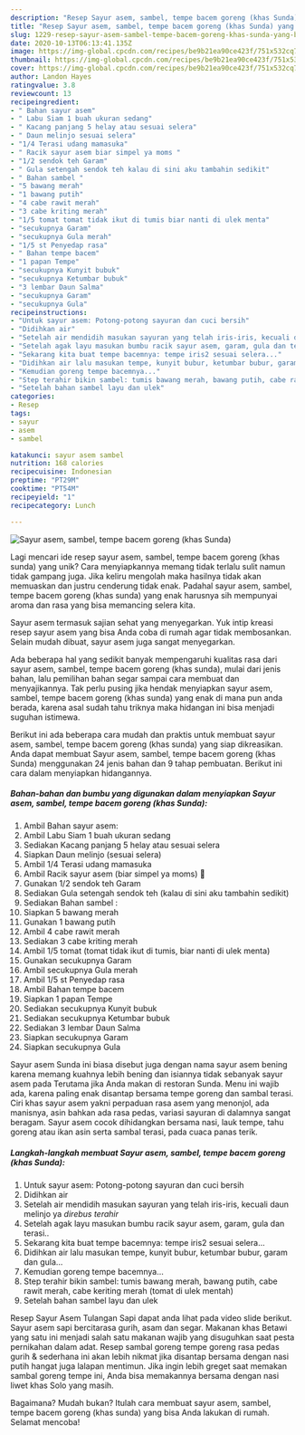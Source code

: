 ```yaml
---
description: "Resep Sayur asem, sambel, tempe bacem goreng (khas Sunda) yang Bikin Ngiler"
title: "Resep Sayur asem, sambel, tempe bacem goreng (khas Sunda) yang Bikin Ngiler"
slug: 1229-resep-sayur-asem-sambel-tempe-bacem-goreng-khas-sunda-yang-bikin-ngiler
date: 2020-10-13T06:13:41.135Z
image: https://img-global.cpcdn.com/recipes/be9b21ea90ce423f/751x532cq70/sayur-asem-sambel-tempe-bacem-goreng-khas-sunda-foto-resep-utama.jpg
thumbnail: https://img-global.cpcdn.com/recipes/be9b21ea90ce423f/751x532cq70/sayur-asem-sambel-tempe-bacem-goreng-khas-sunda-foto-resep-utama.jpg
cover: https://img-global.cpcdn.com/recipes/be9b21ea90ce423f/751x532cq70/sayur-asem-sambel-tempe-bacem-goreng-khas-sunda-foto-resep-utama.jpg
author: Landon Hayes
ratingvalue: 3.8
reviewcount: 13
recipeingredient:
- " Bahan sayur asem"
- " Labu Siam 1 buah ukuran sedang"
- " Kacang panjang 5 helay atau sesuai selera"
- " Daun melinjo sesuai selera"
- "1/4 Terasi udang mamasuka"
- " Racik sayur asem biar simpel ya moms "
- "1/2 sendok teh Garam"
- " Gula setengah sendok teh kalau di sini aku tambahin sedikit"
- " Bahan sambel "
- "5 bawang merah"
- "1 bawang putih"
- "4 cabe rawit merah"
- "3 cabe kriting merah"
- "1/5 tomat tomat tidak ikut di tumis biar nanti di ulek menta"
- "secukupnya Garam"
- "secukupnya Gula merah"
- "1/5 st Penyedap rasa"
- " Bahan tempe bacem"
- "1 papan Tempe"
- "secukupnya Kunyit bubuk"
- "secukupnya Ketumbar bubuk"
- "3 lembar Daun Salma"
- "secukupnya Garam"
- "secukupnya Gula"
recipeinstructions:
- "Untuk sayur asem: Potong-potong sayuran dan cuci bersih"
- "Didihkan air"
- "Setelah air mendidih masukan sayuran yang telah iris-iris, kecuali daun melinjo ya *direbus terahir*"
- "Setelah agak layu masukan bumbu racik sayur asem, garam, gula dan terasi.."
- "Sekarang kita buat tempe bacemnya: tempe iris2 sesuai selera..."
- "Didihkan air lalu masukan tempe, kunyit bubur, ketumbar bubur, garam dan gula..."
- "Kemudian goreng tempe bacemnya..."
- "Step terahir bikin sambel: tumis bawang merah, bawang putih, cabe rawit merah, cabe keriting merah (tomat di ulek mentah)"
- "Setelah bahan sambel layu dan ulek"
categories:
- Resep
tags:
- sayur
- asem
- sambel

katakunci: sayur asem sambel 
nutrition: 168 calories
recipecuisine: Indonesian
preptime: "PT29M"
cooktime: "PT54M"
recipeyield: "1"
recipecategory: Lunch

---
```



![Sayur asem, sambel, tempe bacem goreng (khas Sunda)](https://img-global.cpcdn.com/recipes/be9b21ea90ce423f/751x532cq70/sayur-asem-sambel-tempe-bacem-goreng-khas-sunda-foto-resep-utama.jpg)

Lagi mencari ide resep sayur asem, sambel, tempe bacem goreng (khas sunda) yang unik? Cara menyiapkannya memang tidak terlalu sulit namun tidak gampang juga. Jika keliru mengolah maka hasilnya tidak akan memuaskan dan justru cenderung tidak enak. Padahal sayur asem, sambel, tempe bacem goreng (khas sunda) yang enak harusnya sih mempunyai aroma dan rasa yang bisa memancing selera kita.

Sayur asem termasuk sajian sehat yang menyegarkan. Yuk intip kreasi resep sayur asem yang bisa Anda coba di rumah agar tidak membosankan. Selain mudah dibuat, sayur asem juga sangat menyegarkan.

Ada beberapa hal yang sedikit banyak mempengaruhi kualitas rasa dari sayur asem, sambel, tempe bacem goreng (khas sunda), mulai dari jenis bahan, lalu pemilihan bahan segar sampai cara membuat dan menyajikannya. Tak perlu pusing jika hendak menyiapkan sayur asem, sambel, tempe bacem goreng (khas sunda) yang enak di mana pun anda berada, karena asal sudah tahu triknya maka hidangan ini bisa menjadi suguhan istimewa.


Berikut ini ada beberapa cara mudah dan praktis untuk membuat sayur asem, sambel, tempe bacem goreng (khas sunda) yang siap dikreasikan. Anda dapat membuat Sayur asem, sambel, tempe bacem goreng (khas Sunda) menggunakan 24 jenis bahan dan 9 tahap pembuatan. Berikut ini cara dalam menyiapkan hidangannya.

<!--inarticleads1-->

##### Bahan-bahan dan bumbu yang digunakan dalam menyiapkan Sayur asem, sambel, tempe bacem goreng (khas Sunda):

1. Ambil  Bahan sayur asem:
1. Ambil  Labu Siam 1 buah ukuran sedang
1. Sediakan  Kacang panjang 5 helay atau sesuai selera
1. Siapkan  Daun melinjo (sesuai selera)
1. Ambil 1/4 Terasi udang mamasuka
1. Ambil  Racik sayur asem (biar simpel ya moms) 🤭
1. Gunakan 1/2 sendok teh Garam
1. Sediakan  Gula setengah sendok teh (kalau di sini aku tambahin sedikit)
1. Sediakan  Bahan sambel :
1. Siapkan 5 bawang merah
1. Gunakan 1 bawang putih
1. Ambil 4 cabe rawit merah
1. Sediakan 3 cabe kriting merah
1. Ambil 1/5 tomat (tomat tidak ikut di tumis, biar nanti di ulek menta)
1. Gunakan secukupnya Garam
1. Ambil secukupnya Gula merah
1. Ambil 1/5 st Penyedap rasa
1. Ambil  Bahan tempe bacem
1. Siapkan 1 papan Tempe
1. Sediakan secukupnya Kunyit bubuk
1. Sediakan secukupnya Ketumbar bubuk
1. Sediakan 3 lembar Daun Salma
1. Siapkan secukupnya Garam
1. Siapkan secukupnya Gula


Sayur asem Sunda ini biasa disebut juga dengan nama sayur asem bening karena memang kuahnya lebih bening dan isiannya tidak sebanyak sayur asem pada Terutama jika Anda makan di restoran Sunda. Menu ini wajib ada, karena paling enak disantap bersama tempe goreng dan sambal terasi. Ciri khas sayur asem yakni perpaduan rasa asem yang menonjol, ada manisnya, asin bahkan ada rasa pedas, variasi sayuran di dalamnya sangat beragam. Sayur asem cocok dihidangkan bersama nasi, lauk tempe, tahu goreng atau ikan asin serta sambal terasi, pada cuaca panas terik. 

<!--inarticleads2-->

##### Langkah-langkah membuat Sayur asem, sambel, tempe bacem goreng (khas Sunda):

1. Untuk sayur asem: Potong-potong sayuran dan cuci bersih
1. Didihkan air
1. Setelah air mendidih masukan sayuran yang telah iris-iris, kecuali daun melinjo ya *direbus terahir*
1. Setelah agak layu masukan bumbu racik sayur asem, garam, gula dan terasi..
1. Sekarang kita buat tempe bacemnya: tempe iris2 sesuai selera...
1. Didihkan air lalu masukan tempe, kunyit bubur, ketumbar bubur, garam dan gula...
1. Kemudian goreng tempe bacemnya...
1. Step terahir bikin sambel: tumis bawang merah, bawang putih, cabe rawit merah, cabe keriting merah (tomat di ulek mentah)
1. Setelah bahan sambel layu dan ulek


Resep Sayur Asem Tulangan Sapi dapat anda lihat pada video slide berikut. Sayur asem sapi bercitarasa gurih, asam dan segar. Makanan khas Betawi yang satu ini menjadi salah satu makanan wajib yang disuguhkan saat pesta pernikahan dalam adat. Resep sambal goreng tempe goreng rasa pedas gurih &amp; sederhana ini akan lebih nikmat jika disantap bersama dengan nasi putih hangat juga lalapan mentimun. Jika ingin lebih greget saat memakan sambal goreng tempe ini, Anda bisa memakannya bersama dengan nasi liwet khas Solo yang masih. 

Bagaimana? Mudah bukan? Itulah cara membuat sayur asem, sambel, tempe bacem goreng (khas sunda) yang bisa Anda lakukan di rumah. Selamat mencoba!
